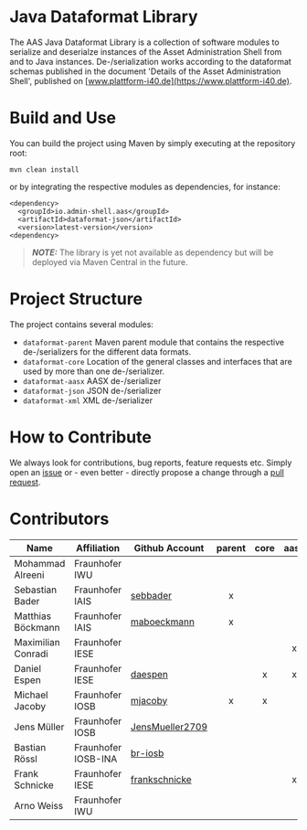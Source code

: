 # Java Dataformat Library

The AAS Java Dataformat Library is a collection of software modules to serialize and
deserialze instances of the Asset Administration Shell from and to Java
instances. De-/serialization works according to the dataformat schemas published in
the document 'Details of the Asset Administration Shell', published on
[www.plattform-i40.de](https://www.plattform-i40.de).


# Build and Use

You can build the project using Maven by simply executing at the repository
root:

`mvn clean install`

or by integrating the respective modules as dependencies, for instance:

```
<dependency>
  <groupId>io.admin-shell.aas</groupId>
  <artifactId>dataformat-json</artifactId>
  <version>latest-version</version>
<dependency>
```
> **_NOTE:_**  The library is yet not available as dependency but will be deployed via Maven Central in the future.

# Project Structure

The project contains several modules:

- `dataformat-parent` Maven parent module that contains the respective de-/serializers for the different data formats.
- `dataformat-core` Location of the general classes and interfaces that are used by more than one de-/serializer.
- `dataformat-aasx` AASX de-/serializer
- `dataformat-json` JSON de-/serializer
- `dataformat-xml` XML de-/serializer



# How to Contribute

We always look for contributions, bug reports, feature requests etc. Simply open an [issue](https://github.com/admin-shell-io/java-serializer/issues) or - even better - directly propose a change through a [pull request](https://github.com/admin-shell-io/java-serializer/pulls).


# Contributors

| Name        | Affiliation           | Github Account | parent | core  | aasx | json | xml |
--- | --- | --- | :---: | :---: | :---: | :---: | :---:
| Mohammad Alreeni | Fraunhofer IWU | []() |  |  |  |  | x |
| Sebastian Bader | Fraunhofer IAIS | [sebbader](https://github.com/sebbader) | x |  |  |  |  |
| Matthias Böckmann | Fraunhofer IAIS | [maboeckmann](https://github.com/maboeckmann) | x |  |  |  |  |
| Maximilian Conradi | Fraunhofer IESE | []() |  |  | x |  | x |
| Daniel Espen | Fraunhofer IESE | [daespen](https://github.com/daespen) |  | x | x | x | x |
| Michael Jacoby | Fraunhofer IOSB| [mjacoby](https://github.com/mjacoby) | x | x |  | x | x |
| Jens Müller | Fraunhofer IOSB | [JensMueller2709](https://github.com/JensMueller2709) |  |  |  | x |  |
| Bastian Rössl | Fraunhofer IOSB-INA | [br-iosb](https://github.com/br-iosb) |  |  |  | x |  |
| Frank Schnicke | Fraunhofer IESE | [frankschnicke](https://github.com/frankschnicke) |  |  | x |  | x |
| Arno Weiss | Fraunhofer IWU | []() |  |  |  | x |  |
